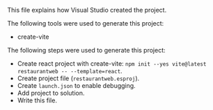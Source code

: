 This file explains how Visual Studio created the project.

The following tools were used to generate this project:
- create-vite

The following steps were used to generate this project:
- Create react project with create-vite: `npm init --yes vite@latest restaurantweb -- --template=react`.
- Create project file (`restaurantweb.esproj`).
- Create `launch.json` to enable debugging.
- Add project to solution.
- Write this file.
